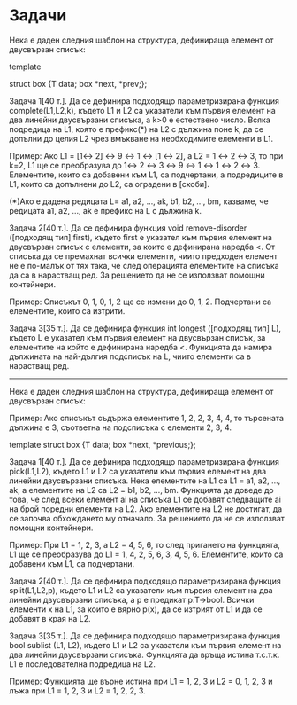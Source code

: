 # Задачи

Нека е даден следния шаблон на структура, дефинираща елемент от двусвързан списък:

template <typename T>

struct box {T data; box *next, *prev;};

Задача 1[40 т.].  Да се дефинира подходящо параметризирана функция complete(L1,L2,k),  където L1 и L2 са указатели към първия елемент на два линейни двусвързани списъка, а k>0 е естествено число. Всяка подредица на L1, която е префикс(*) на L2 с дължина поне k, да се допълни до целия L2 чрез вмъкване на необходимите елементи в L1.

 

Пример: Ако L1 = [1↔ 2] ↔ 9 ↔ 1 ↔ [1 ↔ 2], а L2 = 1 ↔ 2 ↔ 3, то при k=2, L1 ще се преобразува до 1↔ 2 ↔ 3 ↔ 9 ↔ 1 ↔ 1 ↔ 2  ↔ 3. Елементите, които са добавени към L1, са подчертани, а подредиците в L1, които са допълнени до L2, са оградени в [скоби].

(*)Ако е дадена редицата L= a1, a2, …, ak, b1, b2, …, bm, казваме, че редицата a1, a2, …, ak е префикс на L с дължина k.

 

Задача 2[40 т.]. Да се дефинира функция void remove-disorder ([подходящ тип] first), където first е указател към първия елемент на двусвързан списък с елементи, за които е дефинирана наредба <. От списъка да се премахнат всички елементи, чиито предходен елемент не е по-малък от тях така, че след операцията елементите на списъка да са в нарастващ ред. За решението да не се използват помощни контейнери.

 

Пример: Списъкът 0, 1, 0, 1, 2 ще се измени до 0, 1, 2.  Подчертани са елементите, които са изтрити.

 

Задача 3[35 т.]. Да се дефинира функция int longest ([подходящ тип] L), където L е указател към първия елемент на двусвързан списък, за елементите на който е дефинирана наредба <. Функцията да намира дължината на най-дългия подсписък на L, чиито елементи са в нарастващ ред.

___

Нека е даден следния шаблон на структура, дефинираща елемент от двусвързан списък:

Пример: Ако списъкът съдържа елементите 1, 2, 2, 3, 4, 4, то търсената дължина е 3, съответна на подсписъка с елементи 2, 3, 4.

template <typename T>
struct box {T data; box *next, *previous;};

Задача 1[40 т.].  Да се дефинира подходящо параметризирана функция pick(L1,L2),  където L1 и L2 са указатели към първия елемент на два линейни двусвързани списъка. Нека елементите на L1 са L1 = a1, a2, …, ak, а елементите на L2 са L2 = b1, b2, …, bm. Функцията да доведе до това, че след всеки елемент ai на списъка L1 се добавят следващите ai на брой поредни елементи на L2. Ако елементите на L2 не достигат, да се започва обхождането му отначало. За решението да не се използват помощни контейнери.

Пример: При L1 = 1, 2, 3, а L2 = 4, 5, 6, то след пригането на функцията, L1 ще се преобразува до L1 = 1, 4, 2, 5, 6, 3, 4, 5, 6. Елементите, които са добавени към L1, са подчертани.

Задача 2[40 т.]. Да се дефинира подходящо параметризирана функция split(L1,L2,p), където L1 и L2 са указатели към първия елемент на два линейни двусвързани списъка, a p е предикат p:T→bool. Всички елементи x на L1, за които е вярно p(x), да се изтрият от L1 и да се добавят в края на L2.

 

Задача 3[35 т.]. Да се дефинира подходящо параметризирана функция bool sublist (L1, L2), където L1 и L2 са указатели към първия елемент на два линейни двусвързани списъка. Функцията да връща истина т.с.т.к. L1 е последователна подредица на L2. 

 

Пример: Функцията ще върне истина при L1 = 1, 2, 3 и L2 = 0, 1, 2, 3 и лъжа при L1 = 1, 2, 3 и L2 = 1, 2, 2, 3.

